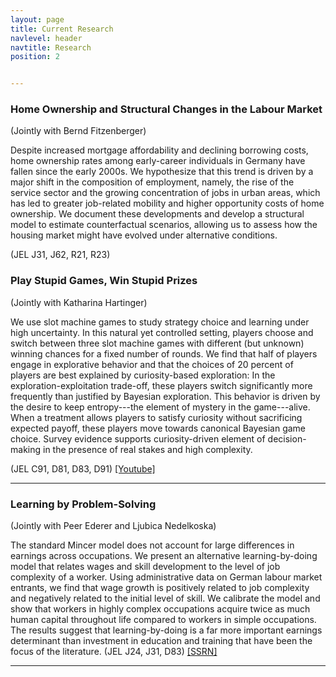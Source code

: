```yaml
---
layout: page
title: Current Research
navlevel: header
navtitle: Research
position: 2


---
```


### Home Ownership and  Structural Changes in the Labour Market

(Jointly with Bernd Fitzenberger)

  Despite increased mortgage affordability and declining borrowing costs, home
  ownership rates among early-career individuals in Germany have fallen since
  the early 2000s. We hypothesize that this trend is driven by a major shift in
  the composition of employment, namely, the rise of the service sector and the
  growing concentration of jobs in urban areas, which has led to greater
  job-related mobility and higher opportunity costs of home ownership. We
  document these developments and develop a structural model to estimate
  counterfactual scenarios, allowing us to assess how the housing market might
  have evolved under alternative conditions.

(JEL J31, J62, R21, R23)

### Play Stupid Games, Win Stupid Prizes

(Jointly with Katharina Hartinger)

  We use slot machine games to study strategy choice and learning
  under high uncertainty. In this natural yet controlled setting,
  players choose and switch between three slot machine games with
  different (but unknown) winning chances for a fixed number of
  rounds. We find that half of players engage in explorative behavior
  and that the choices of 20 percent of players are best explained by
  curiosity-based exploration: In the exploration-exploitation
  trade-off, these players switch significantly more frequently than
  justified by Bayesian exploration.  This behavior is driven by the
  desire to keep entropy---the element of mystery in the game---alive.
  When a treatment allows players to satisfy curiosity without
  sacrificing expected payoff, these players move towards canonical
  Bayesian game choice. Survey evidence supports curiosity-driven
  element of decision-making in the presence of real stakes and high
  complexity.
  
(JEL C91, D81, D83, D91)
[[Youtube]](https://www.youtube.com/watch?v=G_0zh8eFhls)

---

### Learning by Problem-Solving

(Jointly with Peer Ederer and Ljubica Nedelkoska)

The standard Mincer model does not account for large differences in earnings
across occupations.  We present an alternative learning-by-doing model that
relates wages and skill development to the level of job complexity of a worker.
Using administrative data on German labour market entrants, we find that wage
growth is positively related to job complexity and negatively related to the
initial level of skill.  We calibrate the model and show that workers in highly
complex occupations acquire twice as much human capital throughout life compared
to workers in simple occupations.  The results suggest that learning-by-doing is
a far more important earnings determinant than investment in education and
training that have been the focus of the literature.  (JEL J24, J31, D83)
[[SSRN]](https://www.google.com/url?q=https%3A%2F%2Fpapers.ssrn.com%2Fabstract%3D2673990&sa=D)

---

